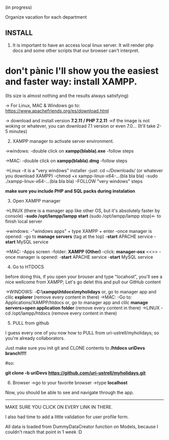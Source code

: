 
(in progress)

Organize vacation for each department


INSTALL
--------------

1. It is important to have an access local linux server. It will render php docs and some other scripts that our browser can't interpret.

# don't pànic I'll show you the easiest and faster way: install XAMPP.
(Its size is almost nothing and the results always satisfying)

-> For Linux, MAC & Windows go to: https://www.apachefriends.org/es/download.html

-> download and install version **7.2.11 / PHP 7.2.11**
	->if the image is not woking or whatever, you can download 7.1 version or even 7.0...
(It'll take 2-5 minutes)

2. XAMPP manager to activate server environment.

->windows:
	-double click on **xampp(blabla).exe**
	-follow steps

->MAC:
	-double click on **xampp(blabla).dmg**
	-follow steps

->Linux
	-it is a "very windows" installer
	-just: cd ~/Downloads/ (or whatever you download XAMPP)
	-chmod +x xampp-linux-x64-...(bla bla bla)
	-sudo ./xampp-linux-x64-...(bla bla bla)
	-FOLLOW "very windows" steps

**make sure you include PHP and SQL packs during instalation**


3. Open XAMPP manager

->LINUX
	(there is a manager app like other OS, but it's absolutely faster by console)
	-**sudo /opt/lampp/lampp start**
	(sudo /opt/lampp/lampp stop)<- to finish local server


->windows:
	-"windows apps" + type XAMPP + enter
	-once manager is opened: 
		-go to **manage servers** (tag at the top)
		-**start** APACHE service
		-**start** MySQL service 

->MAC:
	-Apps screen
	-folder: **XAMPP (Other)**
	-click: **manager-osx** <<<you can open it by cmd using this name>>>
	-once manager is opened: 
		-**start** APACHE service
		-**start** MySQL service 


4. Go to HTDOCS

before doing this, if you open your brouser and type "locahost", you'll see a nice wellcome from XAMPP;
Let's go delet this and pull our GitHub content

->WINDOWS:
	-**C:\xampp\htdocs\myholidays**
	or, go to manager app and clilc **explorer**
		(remove every content in there)
->MAC:
	-Go to: Applications/XAMPP/htdocs
		or, go to manager app and clilc **manage servers>open application folder**
		(remove every content in there)
->LINUX
	-cd /opt/lampp/htdocs
		(remove every content in there)

5. PULL from github

I guess every one of you now how to PULL from uri-ustrell/myholidays; so you're already collaborators.

Just make sure you init git and CLONE contents to **/htdocs**
**uriDevs branch!!!!**

#so: 

**git clone -b uriDevs https://github.com/uri-ustrell/myholidays.git**

6. Browser
->go to your favorite browser
->type **localhost**

Now, you should be able to see and navigate through the app.

-----------------------

MAKE SURE YOU CLICK ON EVERY LINK IN THERE. 

I also had time to add a little validation for user profile form. 

All data is loaded from DummyDataCreator function on Models, because I couldn't reach that point in 1 week :D